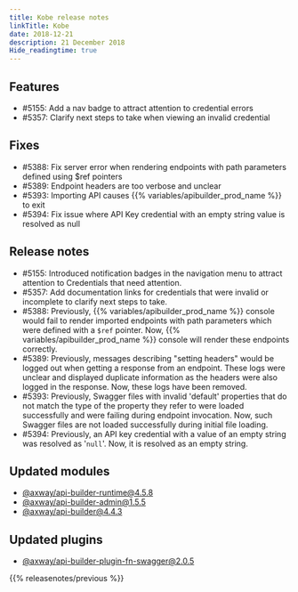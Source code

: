 ```yaml
---
title: Kobe release notes
linkTitle: Kobe
date: 2018-12-21
description: 21 December 2018
Hide_readingtime: true
---
```

## Features

* #5155: Add a nav badge to attract attention to credential errors
* #5357: Clarify next steps to take when viewing an invalid credential

## Fixes

* #5388: Fix server error when rendering endpoints with path parameters defined using $ref pointers
* #5389: Endpoint headers are too verbose and unclear
* #5393: Importing API causes {{% variables/apibuilder_prod_name %}} to exit
* #5394: Fix issue where API Key credential with an empty string value is resolved as null

## Release notes

* #5155: Introduced notification badges in the navigation menu to attract attention to Credentials that need attention.
* #5357: Add documentation links for credentials that were invalid or incomplete to clarify next steps to take.
* #5388: Previously, {{% variables/apibuilder_prod_name %}} console would fail to render imported endpoints with path parameters which were defined with a `$ref` pointer. Now, {{% variables/apibuilder_prod_name %}} console will render these endpoints correctly.
* #5389: Previously, messages describing "setting headers" would be logged out when getting a response from an endpoint. These logs were unclear and displayed duplicate information as the headers were also logged in the response. Now, these logs have been removed.
* #5393: Previously, Swagger files with invalid 'default' properties that do not match the type of the property they refer to were loaded successfully and were failing during endpoint invocation. Now, such Swagger files are not loaded successfully during initial file loading.
* #5394: Previously, an API key credential with a value of an empty string was resolved as '`null`'. Now, it is resolved as an empty string.

## Updated modules

* [@axway/api-builder-runtime@4.5.8](https://www.npmjs.com/package/@axway/api-builder-runtime/v/4.5.8)
* [@axway/api-builder-admin@1.5.5](https://www.npmjs.com/package/@axway/api-builder-admin/v/1.5.5)
* [@axway/api-builder@4.4.3](https://www.npmjs.com/package/@axway/api-builder/v/4.4.3)

## Updated plugins

* [@axway/api-builder-plugin-fn-swagger@2.0.5](https://www.npmjs.com/package/@axway/api-builder-plugin-fn-swagger/v/2.0.5)


{{% releasenotes/previous %}}
